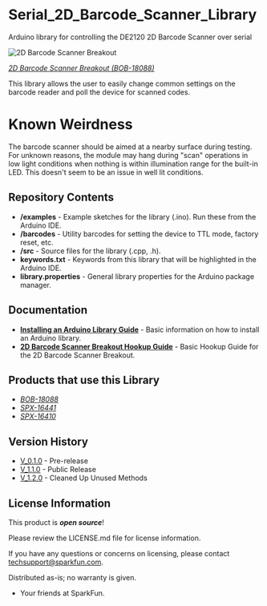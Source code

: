 # Serial_2D_Barcode_Scanner_Library
Arduino library for controlling the DE2120 2D Barcode Scanner over serial

![2D Barcode Scanner Breakout](https://cdn.sparkfun.com/assets/parts/1/7/4/0/7/18088-SparkFun_2D_Barcode_Scanner-06.jpg)

[*2D Barcode Scanner Breakout (BOB-18088)*](https://www.sparkfun.com/products/18088)

This library allows the user to easily change common settings on the barcode reader and poll the device for scanned codes.

# Known Weirdness

The barcode scanner should be aimed at a nearby surface during testing. For unknown reasons, the module may hang during "scan" operations in low light conditions when nothing is within illumination range for the built-in LED. This doesn't seem to be an issue in well lit conditions. 

Repository Contents
-------------------

* **/examples** - Example sketches for the library (.ino). Run these from the Arduino IDE. 
* **/barcodes** - Utility barcodes for setting the device to TTL mode, factory reset, etc.
* **/src** - Source files for the library (.cpp, .h).
* **keywords.txt** - Keywords from this library that will be highlighted in the Arduino IDE. 
* **library.properties** - General library properties for the Arduino package manager. 

Documentation
--------------

* **[Installing an Arduino Library Guide](https://learn.sparkfun.com/tutorials/installing-an-arduino-library)** - Basic information on how to install an Arduino library.
* **[2D Barcode Scanner Breakout Hookup Guide](https://learn.sparkfun.com/tutorials/2d-barcode-scanner-breakout-hookup-guide/all)** - Basic Hookup Guide for the 2D Barcode Scanner Breakout.

Products that use this Library 
---------------------------------

* [*BOB-18088*](https://www.sparkfun.com/products/18088)
* [*SPX-16441*](https://www.sparkfun.com/products/16441)
* [*SPX-16410*](https://www.sparkfun.com/products/16410)

Version History
---------------

* [V_0.1.0](https://github.com/sparkfun/SparkFun_DE2120_Arduino_Library/tree/v0.1.0) - Pre-release
* [V_1.1.0](https://github.com/sparkfun/SparkFun_DE2120_Arduino_Library/tree/v1.1.0) - Public Release
* [V_1.2.0](https://github.com/sparkfun/SparkFun_DE2120_Arduino_Library/tree/v1.2.0) - Cleaned Up Unused Methods

License Information
-------------------

This product is _**open source**_! 

Please review the LICENSE.md file for license information. 

If you have any questions or concerns on licensing, please contact techsupport@sparkfun.com.

Distributed as-is; no warranty is given.

- Your friends at SparkFun.
